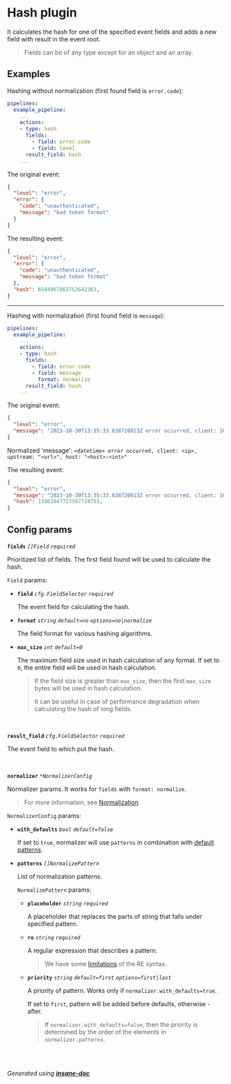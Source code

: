 # Hash plugin
It calculates the hash for one of the specified event fields and adds a new field with result in the event root.
> Fields can be of any type except for an object and an array.

## Examples
Hashing without normalization (first found field is `error.code`):
```yaml
pipelines:
  example_pipeline:
    ...
    actions:
    - type: hash
      fields:
        - field: error.code
        - field: level
      result_field: hash
    ...
```
The original event:
```json
{
  "level": "error",
  "error": {
    "code": "unauthenticated",
    "message": "bad token format"
  }
}
```
The resulting event:
```json
{
  "level": "error",
  "error": {
    "code": "unauthenticated",
    "message": "bad token format"
  },
  "hash": 6584967863753642363,
}
```
---
Hashing with normalization (first found field is `message`):
```yaml
pipelines:
  example_pipeline:
    ...
    actions:
    - type: hash
      fields:
        - field: error.code
        - field: message
          format: normalize
      result_field: hash
    ...
```
The original event:
```json
{
  "level": "error",
  "message": "2023-10-30T13:35:33.638720813Z error occurred, client: 10.125.172.251, upstream: \"http://10.117.246.15:84/download\", host: \"mpm-youtube-downloader-38.name.com:84\""
}
```

Normalized 'message':
`<datetime> error occurred, client: <ip>, upstream: "<url>", host: "<host>:<int>"`

The resulting event:
```json
{
  "level": "error",
  "message": "2023-10-30T13:35:33.638720813Z error occurred, client: 10.125.172.251, upstream: \"http://10.117.246.15:84/download\", host: \"mpm-youtube-downloader-38.name.com:84\"",
  "hash": 13863947727397728753,
}
```

## Config params
**`fields`** *`[]Field`* *`required`* 

Prioritized list of fields. The first field found will be used to calculate the hash.

`Field` params:
* **`field`** *`cfg.FieldSelector`* *`required`*

	The event field for calculating the hash.

* **`format`** *`string`* *`default=no`* *`options=no|normalize`*

	The field format for various hashing algorithms.

* **`max_size`** *`int`* *`default=0`*

	The maximum field size used in hash calculation of any format.
	If set to `0`, the entire field will be used in hash calculation.

	> If the field size is greater than `max_size`, then
	the first `max_size` bytes will be used in hash calculation.
	>
	> It can be useful in case of performance degradation when calculating the hash of long fields.

<br>

**`result_field`** *`cfg.FieldSelector`* *`required`* 

The event field to which put the hash.

<br>

**`normalizer`** *`*NormalizerConfig`* 

Normalizer params. It works for `fields` with `format: normalize`.
> For more information, see [Normalization](/plugin/action/hash/normalize/README.md).

`NormalizerConfig` params:
* **`with_defaults`** *`bool`* *`default=false`*

	If set to `true`, normalizer will use `patterns` in combination with [default patterns](/plugin/action/hash/normalize/README.md#default-patterns).

* **`patterns`** *`[]NormalizePattern`*

	List of normalization patterns.

	`NormalizePattern` params:
	* **`placeholder`** *`string`* *`required`*

		A placeholder that replaces the parts of string that falls under specified pattern.

	* **`re`** *`string`* *`required`*

		A regular expression that describes a pattern.
		> We have some [limitations](/plugin/action/hash/normalize/README.md#limitations-of-the-re-language) of the RE syntax.

	* **`priority`** *`string`* *`default=first`*  *`options=first|last`*

		A priority of pattern. Works only if `normalizer.with_defaults=true`.

		If set to `first`, pattern will be added before defaults, otherwise - after.

		> If `normalizer.with_defaults=false`, then the priority is determined
		by the order of the elements in `normalizer.patterns`.

<br>


<br>*Generated using [__insane-doc__](https://github.com/vitkovskii/insane-doc)*